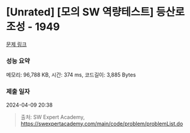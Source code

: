 # [Unrated] [모의 SW 역량테스트] 등산로 조성 - 1949 

[문제 링크](https://swexpertacademy.com/main/code/problem/problemDetail.do?contestProbId=AV5PoOKKAPIDFAUq) 

### 성능 요약

메모리: 96,788 KB, 시간: 374 ms, 코드길이: 3,885 Bytes

### 제출 일자

2024-04-09 20:38



> 출처: SW Expert Academy, https://swexpertacademy.com/main/code/problem/problemList.do